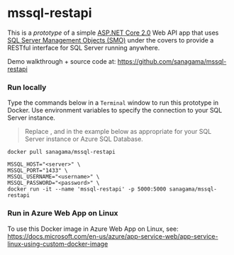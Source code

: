 # mssql-restapi

This is a *prototype* of a simple [ASP.NET Core 2.0](https://docs.microsoft.com/en-us/aspnet/core/getting-started) Web API app that uses [SQL Server Management Objects (SMO)](https://www.nuget.org/packages/Microsoft.SqlServer.SqlManagementObjects) under the covers to provide a RESTful interface for SQL Server running anywhere.

Demo walkthrough + source code at: <https://github.com/sanagama/mssql-restapi>

### Run locally

Type the commands below in a ```Terminal``` window to run this prototype in Docker. Use environment variables to specify the connection to your SQL Server instance.

>Replace *<server>*, *<username>* and *<password>* in the example below as appropriate for your SQL Server instance or Azure SQL Database.

```
docker pull sanagama/mssql-restapi

MSSQL_HOST="<server>" \
MSSQL_PORT="1433" \
MSSQL_USERNAME="<username>" \
MSSQL_PASSWORD="<password>" \
docker run -it --name 'mssql-restapi' -p 5000:5000 sanagama/mssql-restapi
```

### Run in Azure Web App on Linux

To use this Docker image in Azure Web App on Linux, see: <https://docs.microsoft.com/en-us/azure/app-service-web/app-service-linux-using-custom-docker-image>
